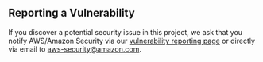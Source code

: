 ## Reporting a Vulnerability

If you discover a potential security issue in this project, we ask that you notify AWS/Amazon Security
via our [vulnerability reporting page](https://aws.amazon.com/security/vulnerability-reporting/) or directly via email to aws-security@amazon.com.